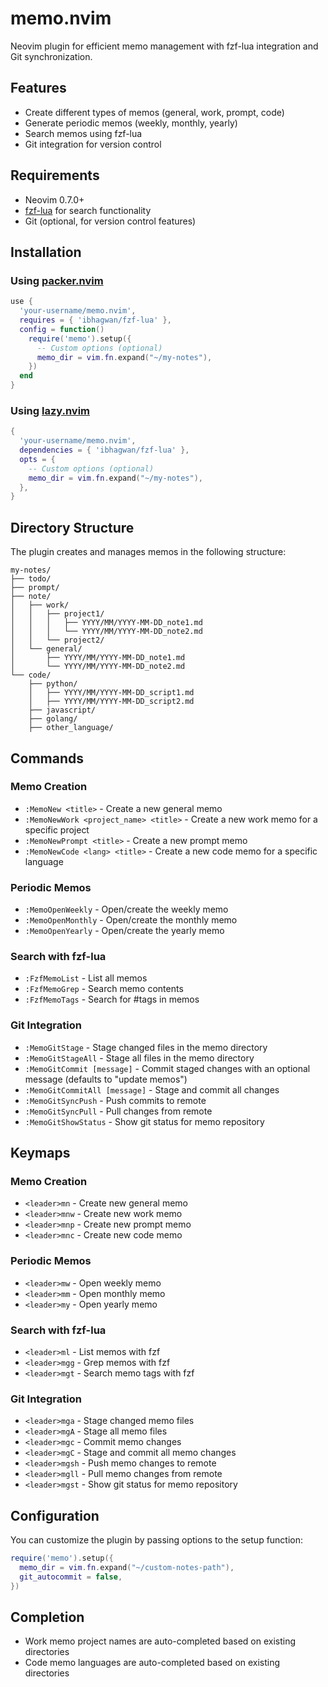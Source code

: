 # memo.nvim

Neovim plugin for efficient memo management with fzf-lua integration and Git synchronization.

## Features

- Create different types of memos (general, work, prompt, code)
- Generate periodic memos (weekly, monthly, yearly)
- Search memos using fzf-lua
- Git integration for version control

## Requirements

- Neovim 0.7.0+
- [fzf-lua](https://github.com/ibhagwan/fzf-lua) for search functionality
- Git (optional, for version control features)

## Installation

### Using [packer.nvim](https://github.com/wbthomason/packer.nvim)

```lua
use {
  'your-username/memo.nvim',
  requires = { 'ibhagwan/fzf-lua' },
  config = function()
    require('memo').setup({
      -- Custom options (optional)
      memo_dir = vim.fn.expand("~/my-notes"),
    })
  end
}
```

### Using [lazy.nvim](https://github.com/folke/lazy.nvim)

```lua
{
  'your-username/memo.nvim',
  dependencies = { 'ibhagwan/fzf-lua' },
  opts = {
    -- Custom options (optional)
    memo_dir = vim.fn.expand("~/my-notes"),
  },
}
```

## Directory Structure

The plugin creates and manages memos in the following structure:

```
my-notes/
├── todo/
├── prompt/
├── note/
│   ├── work/
│   │   ├── project1/
│   │   │   ├── YYYY/MM/YYYY-MM-DD_note1.md
│   │   │   └── YYYY/MM/YYYY-MM-DD_note2.md
│   │   └── project2/
│   └── general/
│       ├── YYYY/MM/YYYY-MM-DD_note1.md
│       └── YYYY/MM/YYYY-MM-DD_note2.md
└── code/
    ├── python/
    │   ├── YYYY/MM/YYYY-MM-DD_script1.md
    │   ├── YYYY/MM/YYYY-MM-DD_script2.md
    ├── javascript/
    ├── golang/
    ├── other_language/
```

## Commands

### Memo Creation

- `:MemoNew <title>` - Create a new general memo
- `:MemoNewWork <project_name> <title>` - Create a new work memo for a specific project
- `:MemoNewPrompt <title>` - Create a new prompt memo
- `:MemoNewCode <lang> <title>` - Create a new code memo for a specific language

### Periodic Memos

- `:MemoOpenWeekly` - Open/create the weekly memo
- `:MemoOpenMonthly` - Open/create the monthly memo
- `:MemoOpenYearly` - Open/create the yearly memo

### Search with fzf-lua

- `:FzfMemoList` - List all memos
- `:FzfMemoGrep` - Search memo contents
- `:FzfMemoTags` - Search for #tags in memos

### Git Integration

- `:MemoGitStage` - Stage changed files in the memo directory
- `:MemoGitStageAll` - Stage all files in the memo directory
- `:MemoGitCommit [message]` - Commit staged changes with an optional message (defaults to "update memos")
- `:MemoGitCommitAll [message]` - Stage and commit all changes
- `:MemoGitSyncPush` - Push commits to remote
- `:MemoGitSyncPull` - Pull changes from remote
- `:MemoGitShowStatus` - Show git status for memo repository

## Keymaps

### Memo Creation

- `<leader>mn` - Create new general memo
- `<leader>mnw` - Create new work memo
- `<leader>mnp` - Create new prompt memo
- `<leader>mnc` - Create new code memo

### Periodic Memos

- `<leader>mw` - Open weekly memo
- `<leader>mm` - Open monthly memo
- `<leader>my` - Open yearly memo

### Search with fzf-lua

- `<leader>ml` - List memos with fzf
- `<leader>mgg` - Grep memos with fzf
- `<leader>mgt` - Search memo tags with fzf

### Git Integration

- `<leader>mga` - Stage changed memo files
- `<leader>mgA` - Stage all memo files
- `<leader>mgc` - Commit memo changes
- `<leader>mgC` - Stage and commit all memo changes
- `<leader>mgsh` - Push memo changes to remote
- `<leader>mgll` - Pull memo changes from remote
- `<leader>mgst` - Show git status for memo repository

## Configuration

You can customize the plugin by passing options to the setup function:

```lua
require('memo').setup({
  memo_dir = vim.fn.expand("~/custom-notes-path"),
  git_autocommit = false,
})
```

## Completion

- Work memo project names are auto-completed based on existing directories
- Code memo languages are auto-completed based on existing directories
